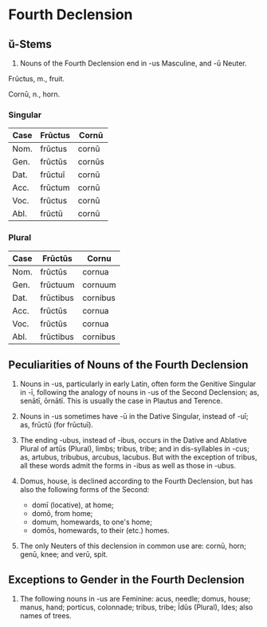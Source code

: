# Fourth Declension

## ŭ-Stems

1. Nouns of the Fourth Declension end in -us Masculine, and -ū Neuter.

Frūctus, m., fruit.

Cornū, n., horn.

### Singular

| Case | Frūctus | Cornū  |
| ---- | ------- | ------ |
| Nom. | frūctus | cornū  |
| Gen. | frūctūs | cornūs |
| Dat. | frūctuī | cornū  |
| Acc. | frūctum | cornū  |
| Voc. | frūctus | cornū  |
| Abl. | frūctū  | cornū  |

### Plural

| Case | Frūctūs   | Cornu    |
| ---- | --------- | -------- |
| Nom. | frūctūs   | cornua   |
| Gen. | frūctuum  | cornuum  |
| Dat. | frūctibus | cornibus |
| Acc. | frūctūs   | cornua   |
| Voc. | frūctūs   | cornua   |
| Abl. | frūctibus | cornibus |

## Peculiarities of Nouns of the Fourth Declension

1. Nouns in -us, particularly in early Latin, often form the Genitive Singular in -ī, following the analogy of nouns in -us of the Second Declension; as, senātī, ōrnātī. This is usually the case in Plautus and Terence.

2. Nouns in -us sometimes have -ū in the Dative Singular, instead of -uī; as, frūctū (for frūctuī).

3. The ending -ubus, instead of -ibus, occurs in the Dative and Ablative Plural of artūs (Plural), limbs; tribus, tribe; and in dis-syllables in -cus; as, artubus, tribubus, arcubus, lacubus. But with the exception of tribus, all these words admit the forms in -ibus as well as those in -ubus.

4. Domus, house, is declined according to the Fourth Declension, but has also the following forms of the Second:

   - domī (locative), at home;
   - domō, from home;
   - domum, homewards, to one's home;
   - domōs, homewards, to their (etc.) homes.

5. The only Neuters of this declension in common use are: cornū, horn; genū, knee; and verū, spit.

## Exceptions to Gender in the Fourth Declension

1. The following nouns in -us are Feminine: acus, needle; domus, house; manus, hand; porticus, colonnade; tribus, tribe; Īdūs (Plural), Ides; also names of trees.

